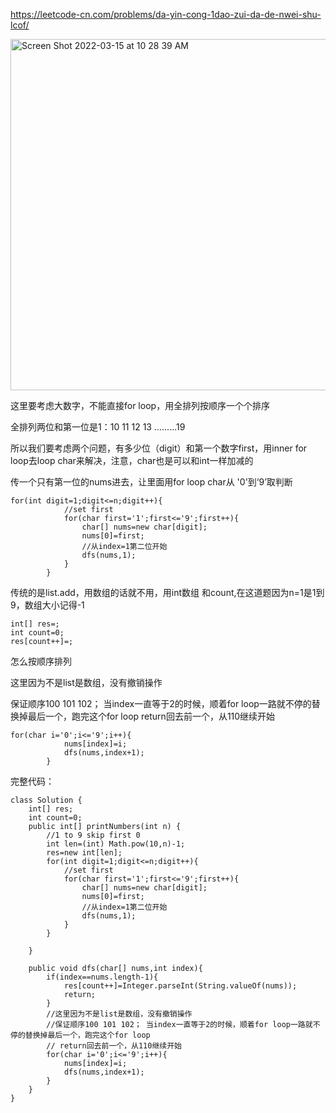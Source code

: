 https://leetcode-cn.com/problems/da-yin-cong-1dao-zui-da-de-nwei-shu-lcof/


<img width="562" alt="Screen Shot 2022-03-15 at 10 28 39 AM" src="https://user-images.githubusercontent.com/59748598/158436487-3bbf7e85-f55b-4f36-b7fd-98a87858ee6e.png">

这里要考虑大数字，不能直接for loop，用全排列按顺序一个个排序

全排列两位和第一位是1：10 11 12 13 .........19

所以我们要考虑两个问题，有多少位（digit）和第一个数字first，用inner for loop去loop char来解决，注意，char也是可以和int一样加减的

传一个只有第一位的nums进去，让里面用for loop char从 '0'到‘9’取判断
```` 
for(int digit=1;digit<=n;digit++){
            //set first
            for(char first='1';first<='9';first++){
                char[] nums=new char[digit];
                nums[0]=first;
                //从index=1第二位开始
                dfs(nums,1);
            }
        }
````

传统的是list.add，用数组的话就不用，用int数组 和count,在这道题因为n=1是1到9，数组大小记得-1
```` 
int[] res=;
int count=0;
res[count++]=;
````
怎么按顺序排列

这里因为不是list是数组，没有撤销操作

保证顺序100 101 102； 当index一直等于2的时候，顺着for loop一路就不停的替换掉最后一个，跑完这个for loop return回去前一个，从110继续开始
```` 
for(char i='0';i<='9';i++){
            nums[index]=i;
            dfs(nums,index+1);
        }
````


完整代码：
```` 
class Solution {
    int[] res;
    int count=0;
    public int[] printNumbers(int n) {
        //1 to 9 skip first 0
        int len=(int) Math.pow(10,n)-1; 
        res=new int[len];
        for(int digit=1;digit<=n;digit++){
            //set first
            for(char first='1';first<='9';first++){
                char[] nums=new char[digit];
                nums[0]=first;
                //从index=1第二位开始
                dfs(nums,1);
            }
        }

    }

    public void dfs(char[] nums,int index){
        if(index==nums.length-1){
            res[count++]=Integer.parseInt(String.valueOf(nums));
            return;
        }
        //这里因为不是list是数组，没有撤销操作
        //保证顺序100 101 102； 当index一直等于2的时候，顺着for loop一路就不停的替换掉最后一个，跑完这个for loop
        // return回去前一个，从110继续开始
        for(char i='0';i<='9';i++){
            nums[index]=i;
            dfs(nums,index+1);
        }
    }
}
````







